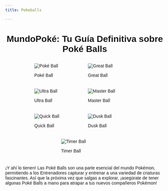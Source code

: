 ```yaml
---
title: Pokeballs

---
```


<html lang="es">
<head>
  <meta charset="UTF-8">
  <meta name="viewport" content="width=device-width, initial-scale=1.0">
  <title>MundoPoké: Tu Guía Definitiva sobre Poké Balls</title>
  <style>
    body {
      font-family: Arial, sans-serif;
      margin: 0;
      padding: 20px;
    }
    h1 {
      text-align: center;
    }
    .pokeball-container {
      display: flex;
      justify-content: center;
      align-items: center;
      flex-wrap: wrap;
    }
    .pokeball {
      width: 150px;
      margin: 10px;
    }
  </style>
</head>
<body>
  <h1>MundoPoké: Tu Guía Definitiva sobre Poké Balls</h1>
  <div class="pokeball-container">
    <div class="pokeball">
      <img src="pokeball.png" alt="Poké Ball">
      <p>Poké Ball</p>
    </div>
    <div class="pokeball">
      <img src="greatball.png" alt="Great Ball">
      <p>Great Ball</p>
    </div>
    <div class="pokeball">
      <img src="ultraball.png" alt="Ultra Ball">
      <p>Ultra Ball</p>
    </div>
    <div class="pokeball">
      <img src="masterball.png" alt="Master Ball">
      <p>Master Ball</p>
    </div>
    <div class="pokeball">
      <img src="quickball.png" alt="Quick Ball">
      <p>Quick Ball</p>
    </div>
    <div class="pokeball">
      <img src="duskball.png" alt="Dusk Ball">
      <p>Dusk Ball</p>
    </div>
    <div class="pokeball">
      <img src="timerball.png" alt="Timer Ball">
      <p>Timer Ball</p>
    </div>
  </div>
  <p>¡Y ahí lo tienen! Las Poké Balls son una parte esencial del mundo Pokémon, permitiendo a los Entrenadores capturar y entrenar a una variedad de criaturas fascinantes. Así que la próxima vez que salgas a explorar, ¡asegúrate de tener algunas Poké Balls a mano para atrapar a tus nuevos compañeros Pokémon!</p>
</body>
</html>